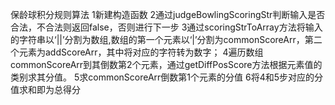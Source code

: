 保龄球积分规则算法
1新建构造函数
2通过judgeBowlingScoringStr判断输入是否合法，不合法则返回false，否则进行下一步
3通过scoringStrToArray方法将输入的字符串以‘||’分割为数组,数组的第一个元素以‘|’分割为commonScoreArr，第二个元素为addScoreArr，其中将对应的字符转为数字；
4遍历数组commonScoreArr到其倒数第2个元素，通过getDiffPosScore方法根据元素值的类别求其分值。
5求commonScoreArr倒数第1个元素的分值
6将4和5步对应的分值求和即为总得分